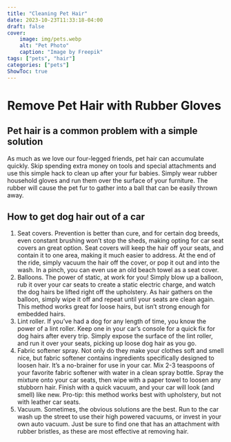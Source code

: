 ```yaml
---
title: "Cleaning Pet Hair"
date: 2023-10-23T11:33:18-04:00
draft: false
cover:
    image: img/pets.webp
    alt: "Pet Photo"
    caption: "Image by Freepik"
tags: ["pets", "hair"]
categories: ["pets"]
ShowToc: true
---
```


# Remove Pet Hair with Rubber Gloves
## Pet hair is a common problem with a simple solution

As much as we love our four-legged friends, pet hair can accumulate quickly. Skip spending extra money on tools and special attachments and use this simple hack to clean up after your fur babies. Simply wear rubber household gloves and run them over the surface of your furniture. The rubber will cause the pet fur to gather into a ball that can be easily thrown away.

## How to get dog hair out of a car
1. Seat covers. 
Prevention is better than cure, and for certain dog breeds, even constant brushing won’t stop the sheds, making opting for car seat covers an great option. Seat covers will keep the hair off your seats, and contain it to one area, making it much easier to address. At the end of the ride, simply vacuum the hair off the cover, or pop it out and into the wash. In a pinch, you can even use an old beach towel as a seat cover.
2. Balloons. 
The power of static, at work for you! Simply blow up a balloon, rub it over your car seats to create a static electric charge, and watch the dog hairs be lifted right off the upholstery. As hair gathers on the balloon, simply wipe it off and repeat until your seats are clean again. This method works great for loose hairs, but isn’t strong enough for embedded hairs.
3. Lint roller. 
If you’ve had a dog for any length of time, you know the power of a lint roller. Keep one in your car’s console for a quick fix for dog hairs after every trip. Simply expose the surface of the lint roller, and run it over your seats, picking up loose dog hair as you go.
4. Fabric softener spray. 
Not only do they make your clothes soft and smell nice, but fabric softener contains ingredients specifically designed to loosen hair. It’s a no-brainer for use in your car. Mix 2-3 teaspoons of your favorite fabric softener with water in a clean spray bottle. Spray the mixture onto your car seats, then wipe with a paper towel to loosen any stubborn hair. Finish with a quick vacuum, and your car will look (and smell) like new. Pro-tip: this method works best with upholstery, but not with leather car seats.
4. Vacuum. 
Sometimes, the obvious solutions are the best. Run to the car wash up the street to use their high powered vacuums, or invest in your own auto vacuum. Just be sure to find one that has an attachment with rubber bristles, as these are most effective at removing hair.